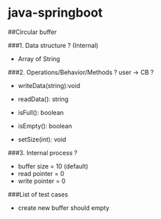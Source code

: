 # java-springboot

##Circular buffer

###1. Data structure ? (Internal)
+ Array of String

###2. Operations/Behavior/Methods ? user -> CB ?
+ writeData(string):void

+ readData(): string

+ isFull(): boolean

+ isEmpty(): boolean

+ setSize(int): void

###3. Internal process ?
+ buffer size = 10 (default)
+ read pointer = 0
+ write pointer = 0

###List of test cases
+ create new buffer should empty

